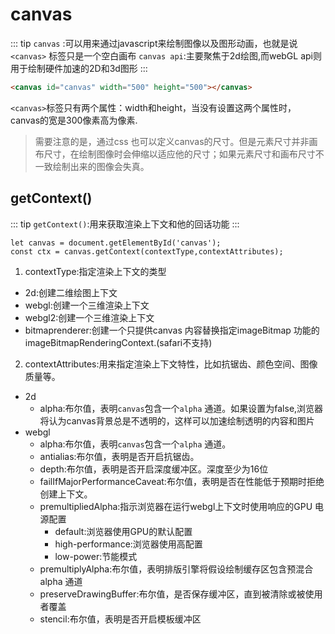 
<!--
 * @Descripttion: 
 * @Author: voanit
 * @Date: 2024-09-01 11:07:27
 * @LastEditors: voanit
 * @LastEditTime: 2024-09-01 14:44:08
-->
# canvas

::: tip
    `canvas` :可以用来通过javascript来绘制图像以及图形动画，也就是说`<canvas>`
    标签只是一个空白画布
`canvas api`:主要聚焦于2d绘图,而webGL api则用于绘制硬件加速的2D和3d图形
:::

```html
<canvas id="canvas" width="500" height="500"></canvas>

```

`<canvas>`标签只有两个属性：width和height，当没有设置这两个属性时，canvas的宽是300像素高为像素.

> 需要注意的是，通过css 也可以定义canvas的尺寸。但是元素尺寸并非画布尺寸，在绘制图像时会伸缩以适应他的尺寸；如果元素尺寸和画布尺寸不一致绘制出来的图像会失真。


## getContext()

::: tip
`getContext()`:用来获取渲染上下文和他的回话功能
:::

```
let canvas = document.getElementById('canvas');
const ctx = canvas.getContext(contextType,contextAttributes);
```
1. contextType:指定渲染上下文的类型
- 2d:创建二维绘图上下文
- webgl:创建一个三维渲染上下文
- webgl2:创建一个三维渲染上下文
- bitmaprenderer:创建一个只提供canvas 内容替换指定imageBitmap 功能的imageBitmapRenderingContext.(safari不支持)
2. contextAttributes:用来指定渲染上下文特性，比如抗锯齿、颜色空间、图像质量等。
- 2d 
  - alpha:布尔值，表明`canvas`包含一个`alpha` 通道。如果设置为false,浏览器将认为canvas背景总是不透明的，这样可以加速绘制透明的内容和图片
- webgl
  - alpha:布尔值，表明`canvas`包含一个`alpha` 通道。
  - antialias:布尔值，表明是否开启抗锯齿。
  - depth:布尔值，表明是否开启深度缓冲区。深度至少为16位
  - failIfMajorPerformanceCaveat:布尔值，表明是否在性能低于预期时拒绝创建上下文。
  - premultipliedAlpha:指示浏览器在运行webgl上下文时使用响应的GPU 电源配置
    - default:浏览器使用GPU的默认配置
    - high-performance:浏览器使用高配置
    - low-power:节能模式
  - premultiplyAlpha:布尔值，表明排版引擎将假设绘制缓存区包含预混合alpha 通道
  - preserveDrawingBuffer:布尔值，是否保存缓冲区，直到被清除或被使用者覆盖
  - stencil:布尔值，表明是否开启模板缓冲区


